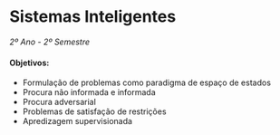 # Sistemas Inteligentes
*2º Ano - 2º Semestre*

#### Objetivos: 
- Formulação de problemas como paradigma de espaço de estados
- Procura não informada e informada
- Procura adversarial
- Problemas de satisfação de restrições
- Apredizagem supervisionada
